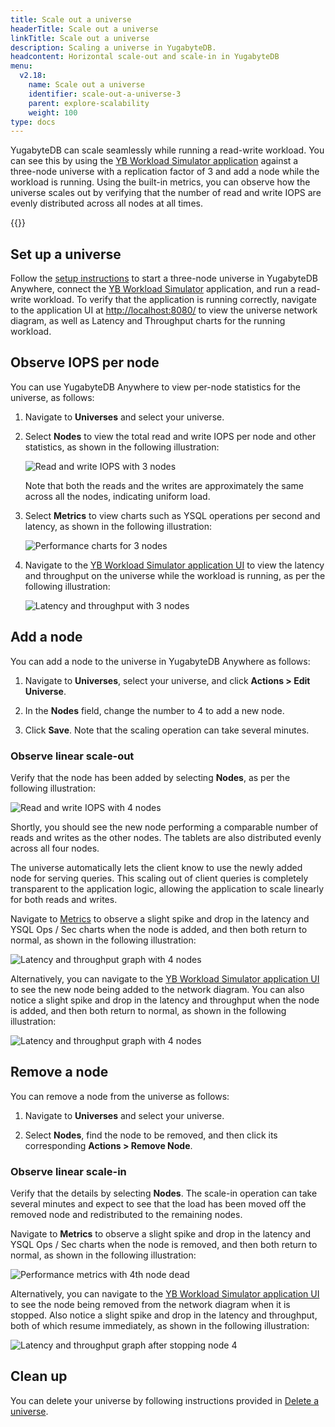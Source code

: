 ```yaml
---
title: Scale out a universe
headerTitle: Scale out a universe
linkTitle: Scale out a universe
description: Scaling a universe in YugabyteDB.
headcontent: Horizontal scale-out and scale-in in YugabyteDB
menu:
  v2.18:
    name: Scale out a universe
    identifier: scale-out-a-universe-3
    parent: explore-scalability
    weight: 100
type: docs
---
```


YugabyteDB can scale seamlessly while running a read-write workload. You can see this by using the [YB Workload Simulator application](https://github.com/YugabyteDB-Samples/yb-workload-simulator) against a three-node universe with a replication factor of 3 and add a node while the workload is running. Using the built-in metrics, you can observe how the universe scales out by verifying that the number of read and write IOPS are evenly distributed across all nodes at all times.

{{<product-tabs>}}

## Set up a universe

Follow the [setup instructions](../../#set-up-yugabytedb-universe) to start a three-node universe in YugabyteDB Anywhere, connect the [YB Workload Simulator](../../#set-up-yb-workload-simulator) application, and run a read-write workload. To verify that the application is running correctly, navigate to the application UI at <http://localhost:8080/> to view the universe network diagram, as well as Latency and Throughput charts for the running workload.

## Observe IOPS per node

You can use YugabyteDB Anywhere to view per-node statistics for the universe, as follows:

1. Navigate to **Universes** and select your universe.

1. Select **Nodes** to view the total read and write IOPS per node and other statistics, as shown in the following illustration:

    ![Read and write IOPS with 3 nodes](/images/ce/transactions_anywhere_observe1.png)

    Note that both the reads and the writes are approximately the same across all the nodes, indicating uniform load.

1. Select **Metrics** to view charts such as YSQL operations per second and latency, as shown in the following illustration:

    ![Performance charts for 3 nodes](/images/ce/transactions_anywhere_chart.png)

1. Navigate to the [YB Workload Simulator application UI](http://127.0.0.1:8080/) to view the latency and throughput on the universe while the workload is running, as per the following illustration:

    ![Latency and throughput with 3 nodes](/images/ce/simulation-graph-cloud.png)

## Add a node

You can add a node to the universe in YugabyteDB Anywhere as follows:

1. Navigate to **Universes**, select your universe, and click **Actions > Edit Universe**.

1. In the **Nodes** field, change the number to 4 to add a new node.

1. Click **Save**. Note that the scaling operation can take several minutes.

### Observe linear scale-out

Verify that the node has been added by selecting **Nodes**, as per the following illustration:

![Read and write IOPS with 4 nodes](/images/ce/add-node-anywhere.png)

Shortly, you should see the new node performing a comparable number of reads and writes as the other nodes. The tablets are also distributed evenly across all four nodes.

The universe automatically lets the client know to use the newly added node for serving queries. This scaling out of client queries is completely transparent to the application logic, allowing the application to scale linearly for both reads and writes.

Navigate to [Metrics](../../../yugabyte-platform/troubleshoot/universe-issues/#use-metrics) to observe a slight spike and drop in the latency and YSQL Ops / Sec charts when the node is added, and then both return to normal, as shown in the following illustration:

![Latency and throughput graph with 4 nodes](/images/ce/add-node-anywhere-chart.png)

Alternatively, you can navigate to the [YB Workload Simulator application UI](http://127.0.0.1:8080/) to see the new node being added to the network diagram. You can also notice a slight spike and drop in the latency and throughput when the node is added, and then both return to normal, as shown in the following illustration:

![Latency and throughput graph with 4 nodes](/images/ce/add-node-graph-cloud.png)

## Remove a node

You can remove a node from the universe as follows:

1. Navigate to **Universes** and select your universe.

1. Select **Nodes**, find the node to be removed, and then click its corresponding **Actions > Remove Node**.

### Observe linear scale-in

Verify that the details by selecting **Nodes**. The scale-in operation can take several minutes and expect to see that the load has been moved off the removed node and redistributed to the remaining nodes.

Navigate to **Metrics** to observe a slight spike and drop in the latency and YSQL Ops / Sec charts when the node is removed, and then both return to normal, as shown in the following illustration:

![Performance metrics with 4th node dead](/images/ce/stop-node-chart-anywhere.png)

Alternatively, you can navigate to the [YB Workload Simulator application UI](http://127.0.0.1:8080/) to see the node being removed from the network diagram when it is stopped. Also notice a slight spike and drop in the latency and throughput, both of which resume immediately, as shown in the following illustration:

![Latency and throughput graph after stopping node 4](/images/ce/stop-node-graph-cloud.png)

## Clean up

You can delete your universe by following instructions provided in [Delete a universe](../../../yugabyte-platform/manage-deployments/delete-universe/).

